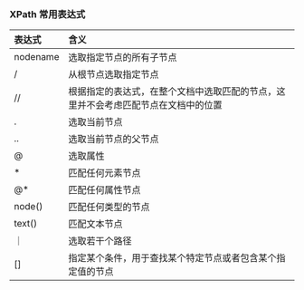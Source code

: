 ### XPath 常用表达式

| 表达式 | 含义 | 
| :-----| :---- | 
| nodename | 选取指定节点的所有子节点 | 
| / | 从根节点选取指定节点 | 
| // | 根据指定的表达式，在整个文档中选取匹配的节点，这里并不会考虑匹配节点在文档中的位置 | 
| . | 选取当前节点 | 
| .. | 选取当前节点的父节点 | 
| @ | 选取属性 | 
| * | 匹配任何元素节点 | 
| @* | 匹配任何属性节点 | 
| node() | 匹配任何类型的节点 | 
| text() | 匹配文本节点 | 
| ｜ | 选取若干个路径 | 
| [] | 指定某个条件，用于查找某个特定节点或者包含某个指定值的节点 | 
